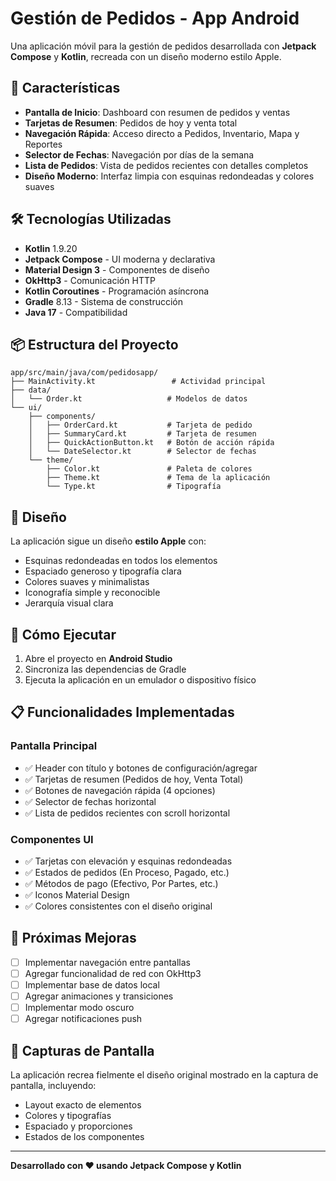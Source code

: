 # Gestión de Pedidos - App Android

Una aplicación móvil para la gestión de pedidos desarrollada con **Jetpack Compose** y **Kotlin**, recreada con un diseño moderno estilo Apple.

## 📱 Características

- **Pantalla de Inicio**: Dashboard con resumen de pedidos y ventas
- **Tarjetas de Resumen**: Pedidos de hoy y venta total
- **Navegación Rápida**: Acceso directo a Pedidos, Inventario, Mapa y Reportes
- **Selector de Fechas**: Navegación por días de la semana
- **Lista de Pedidos**: Vista de pedidos recientes con detalles completos
- **Diseño Moderno**: Interfaz limpia con esquinas redondeadas y colores suaves

## 🛠️ Tecnologías Utilizadas

- **Kotlin** 1.9.20
- **Jetpack Compose** - UI moderna y declarativa
- **Material Design 3** - Componentes de diseño
- **OkHttp3** - Comunicación HTTP
- **Kotlin Coroutines** - Programación asíncrona
- **Gradle** 8.13 - Sistema de construcción
- **Java 17** - Compatibilidad

## 📦 Estructura del Proyecto

```
app/src/main/java/com/pedidosapp/
├── MainActivity.kt                 # Actividad principal
├── data/
│   └── Order.kt                   # Modelos de datos
└── ui/
    ├── components/
    │   ├── OrderCard.kt           # Tarjeta de pedido
    │   ├── SummaryCard.kt         # Tarjeta de resumen
    │   ├── QuickActionButton.kt   # Botón de acción rápida
    │   └── DateSelector.kt        # Selector de fechas
    └── theme/
        ├── Color.kt               # Paleta de colores
        ├── Theme.kt               # Tema de la aplicación
        └── Type.kt                # Tipografía
```

## 🎨 Diseño

La aplicación sigue un diseño **estilo Apple** con:
- Esquinas redondeadas en todos los elementos
- Espaciado generoso y tipografía clara
- Colores suaves y minimalistas
- Iconografía simple y reconocible
- Jerarquía visual clara

## 🚀 Cómo Ejecutar

1. Abre el proyecto en **Android Studio**
2. Sincroniza las dependencias de Gradle
3. Ejecuta la aplicación en un emulador o dispositivo físico

## 📋 Funcionalidades Implementadas

### Pantalla Principal
- ✅ Header con título y botones de configuración/agregar
- ✅ Tarjetas de resumen (Pedidos de hoy, Venta Total)
- ✅ Botones de navegación rápida (4 opciones)
- ✅ Selector de fechas horizontal
- ✅ Lista de pedidos recientes con scroll horizontal

### Componentes UI
- ✅ Tarjetas con elevación y esquinas redondeadas
- ✅ Estados de pedidos (En Proceso, Pagado, etc.)
- ✅ Métodos de pago (Efectivo, Por Partes, etc.)
- ✅ Iconos Material Design
- ✅ Colores consistentes con el diseño original

## 🔄 Próximas Mejoras

- [ ] Implementar navegación entre pantallas
- [ ] Agregar funcionalidad de red con OkHttp3
- [ ] Implementar base de datos local
- [ ] Agregar animaciones y transiciones
- [ ] Implementar modo oscuro
- [ ] Agregar notificaciones push

## 📱 Capturas de Pantalla

La aplicación recrea fielmente el diseño original mostrado en la captura de pantalla, incluyendo:
- Layout exacto de elementos
- Colores y tipografías
- Espaciado y proporciones
- Estados de los componentes

---

**Desarrollado con ❤️ usando Jetpack Compose y Kotlin**
